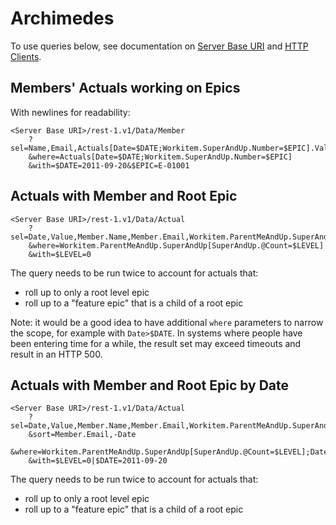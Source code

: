 # Archimedes

To use queries below, see documentation on [Server Base URI](http://community.versionone.com/Developers/Developer-Library/Concepts/Server_Base_URI) and [HTTP Clients](http://community.versionone.com/Developers/Developer-Library/Concepts/HTTP_Client).

## Members' Actuals working on Epics

With newlines for readability:

```
<Server Base URI>/rest-1.v1/Data/Member
	?sel=Name,Email,Actuals[Date=$DATE;Workitem.SuperAndUp.Number=$EPIC].Value.@Sum
	&where=Actuals[Date=$DATE;Workitem.SuperAndUp.Number=$EPIC]
	&with=$DATE=2011-09-20&$EPIC=E-01001
```

## Actuals with Member and Root Epic

```
<Server Base URI>/rest-1.v1/Data/Actual
	?sel=Date,Value,Member.Name,Member.Email,Workitem.ParentMeAndUp.SuperAndUp[SuperAndUp.@Count=$LEVEL]
	&where=Workitem.ParentMeAndUp.SuperAndUp[SuperAndUp.@Count=$LEVEL]
	&with=$LEVEL=0
```

The query needs to be run twice to account for actuals that:
* roll up to only a root level epic
* roll up to a "feature epic" that is a child of a root epic

Note: it would be a good idea to have additional `where` parameters to narrow the scope, for example with `Date>$DATE`. In systems where people have been entering time for a while, the result set may exceed timeouts and result in an HTTP 500.

## Actuals with Member and Root Epic by Date

```
<Server Base URI>/rest-1.v1/Data/Actual
	?sel=Date,Value,Member.Name,Member.Email,Workitem.ParentMeAndUp.SuperAndUp[SuperAndUp.@Count=$LEVEL]
	&sort=Member.Email,-Date
	&where=Workitem.ParentMeAndUp.SuperAndUp[SuperAndUp.@Count=$LEVEL];Date=$DATE
	&with=$LEVEL=0|$DATE=2011-09-20
```

The query needs to be run twice to account for actuals that:
* roll up to only a root level epic
* roll up to a "feature epic" that is a child of a root epic
